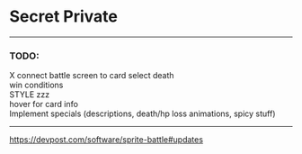 # Secret Private  
  
--------------------------------------------------------  
  
### TODO:  
X connect battle screen to card select
death  
win conditions  
STYLE zzz  
hover for card info  
Implement specials (descriptions, death/hp loss animations, spicy stuff)  
  
--------------------------------------------------------     
    
https://devpost.com/software/sprite-battle#updates